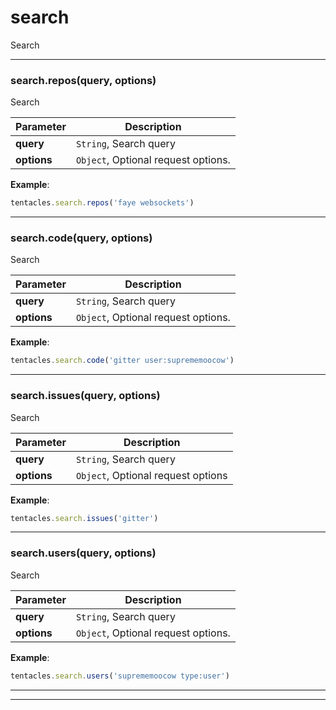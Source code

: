 # search

Search



* * *

### search.repos(query, options) 

Search

**Parameter**| **Description** |
--------------|---------------
**query** | `String`, Search query|
**options** | `Object`, Optional request options.|



**Example**:
```js
tentacles.search.repos('faye websockets')
```


---------------------------

### search.code(query, options) 

Search

**Parameter**| **Description** |
--------------|---------------
**query** | `String`, Search query|
**options** | `Object`, Optional request options.|



**Example**:
```js
tentacles.search.code('gitter user:suprememoocow')
```


---------------------------

### search.issues(query, options) 

Search

**Parameter**| **Description** |
--------------|---------------
**query** | `String`, Search query|
**options** | `Object`, Optional request options|



**Example**:
```js
tentacles.search.issues('gitter')
```


---------------------------

### search.users(query, options) 

Search

**Parameter**| **Description** |
--------------|---------------
**query** | `String`, Search query|
**options** | `Object`, Optional request options.|



**Example**:
```js
tentacles.search.users('suprememoocow type:user')
```


---------------------------


* * *










